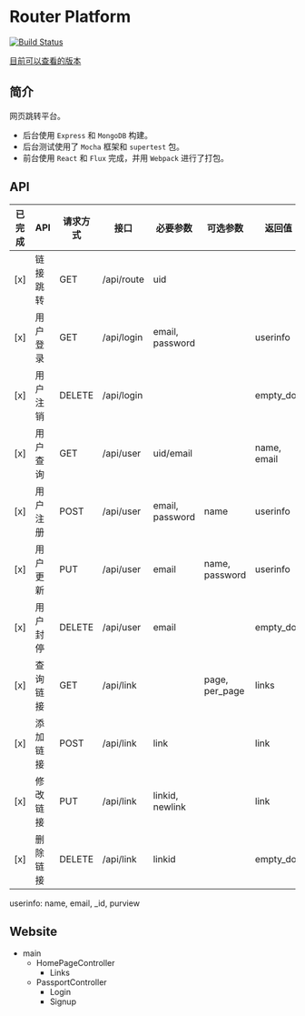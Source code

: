 Router Platform
===============

[![Build Status](https://travis-ci.org/kasora/router-platform.svg?branch=master)](https://travis-ci.org/kasora/router-platform)

[目前可以查看的版本](https://route.kasora.moe/)

## 简介
 网页跳转平台。
* 后台使用 `Express` 和 `MongoDB` 构建。
* 后台测试使用了 `Mocha` 框架和 `supertest` 包。
* 前台使用 `React` 和 `Flux` 完成，并用 `Webpack` 进行了打包。

## API
|已完成|API|请求方式|接口|必要参数|可选参数|返回值|所需权限|
|------|---|-------|----|-------|-------|------|------|
|[x]|链接跳转|GET|/api/route|uid| | |guest+|
|[x]|用户登录|GET|/api/login|email, password| |userinfo|guest|
|[x]|用户注销|DELETE|/api/login| | |empty_doc|owner|
|[x]|用户查询|GET|/api/user|uid/email| |name, email|guest+|
|[x]|用户注册|POST|/api/user|email, password|name|userinfo|guest|
|[x]|用户更新|PUT|/api/user|email|name, password|userinfo|owner+|
|[x]|用户封停|DELETE|/api/user|email| |empty_doc|admin|
|[x]|查询链接|GET|/api/link| |page, per_page|links|owner+|
|[x]|添加链接|POST|/api/link|link| |link|user+|
|[x]|修改链接|PUT|/api/link|linkid, newlink| |link|owner+|
|[x]|删除链接|DELETE|/api/link|linkid| |empty_doc|owner+|

userinfo: name, email, _id, purview

## Website
* main
  * HomePageController
    * Links
  * PassportController
    * Login
    * Signup
  

